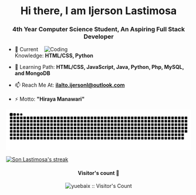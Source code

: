 <h1 align="center">Hi there, I am Ijerson Lastimosa</h1>
<h3 align="center">4th Year Computer Science Student, An Aspiring Full Stack Developer</h3>
<img align="right" alt="Coding" width="400" src="https://c.tenor.com/qJ5evVs-_uUAAAAC/coding.gif">

- 🌱 Current Knowledge: **HTML/CSS, Python**

- 💬 Learning Path: **HTML/CSS, JavaScript, Java, Python, Php, MySQL, and MongoDB**

- 📫 Reach Me At: **ilalto.ijersonl@outlook.com**

- ⚡ Motto: **"Hiraya Manawari"**

<div align="center">
  <a href="https://1999azzar.github.io/1999AZZAR/">
  <img  src="https://github.com/1999AZZAR/1999AZZAR/blob/main/resources/img/grid-snake.svg"
       alt="snake" /></a>
</div>

<p>
<a href="#">
<img alt="Son Lastimosa's streak" src="https://streak-stats.demolab.com/?user=sonlast&theme=ruby&hide_border=true&background=000000EE"/>
</a>
</p>

<h4 align="center">Visitor's count 👀</h4>
<p align="center"><img src="https://profile-counter.glitch.me/{sonlast}/count.svg" alt="yuebaix :: Visitor's Count" /></p>
<br/>
